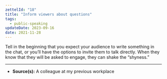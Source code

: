 ```yaml
---
zettelId: "18"
title: "Inform viewers about questions"
tags:
  - public-speaking
updateDate: 2023-09-16
date: 2021-11-28
---
```


Tell in the beginning that you expect your audience to write something in the chat, or you’ll have the options to invite them to talk directly. When they know that they will be asked to engage, they can shake the “shyness.”

---

- **Source(s):** A colleague at my previous workplace
